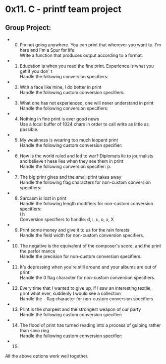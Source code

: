 # 0x11. C - printf team project

## Group Project:                                                                      
                                                                                    
- 0. I'm not going anywhere. You can print that wherever you want to. I'm here and I'm
 a Spur for life                                                                    
Write a function that produces output according to a format.                        
                                                                                    
                                                                                    
- 1. Education is when you read the fine print. Experience is what you get if you don'
t                                                                                   
Handle the following conversion specifiers:

- 2. With a face like mine, I do better in print                                      
Handle the following custom conversion specifiers:                                  
                                                                                    
- 3. What one has not experienced, one will never understand in print                 
Handle the following conversion specifiers:                                         
                                                                                    
- 4. Nothing in fine print is ever good news                                          
Use a local buffer of 1024 chars in order to call write as little as possible.      
                                                                                    
- 5. My weakness is wearing too much leopard print                                    
Handle the following custom conversion specifier:                                   
                                                                                    
- 6. How is the world ruled and led to war? Diplomats lie to journalists and believe t
hese lies when they see them in print                                               
Handle the following conversion specifier: p.                                       
                                                                                    
- 7. The big print gives and the small print takes away                               
Handle the following flag characters for non-custom conversion specifiers:          
                                                                                    
- 8. Sarcasm is lost in print                                                         
Handle the following length modifiers for non-custom conversion specifiers:                                                                                    
l                                                                               h                                                                                   
Conversion specifiers to handle: d, i, u, o, x, X                                   
                                                                                    
- 9. Print some money and give it to us for the rain forests                          
Handle the field width for non-custom conversion specifiers.                        
                                                                                    
- 10. The negative is the equivalent of the composer's score, and the print the perfor
mance                                                                               
Handle the precision for non-custom conversion specifiers.                          
                                                                                    
- 11. It's depressing when you're still around and your albums are out of print       
Handle the 0 flag character for non-custom conversion specifiers.                   
                                                                                    
- 12. Every time that I wanted to give up, if I saw an interesting textile, print what
 ever, suddenly I would see a collection                                            
Handle the - flag character for non-custom conversion specifiers.                   
                                                                                    
- 13. Print is the sharpest and the strongest weapon of our party                     
Handle the following custom conversion specifier:                                   
                                                                                    
- 14. The flood of print has turned reading into a process of gulping rather than savo
ring                                                                                
Handle the following custom conversion specifier:                                                                                                         
- 15.
All the above options work well together. 

